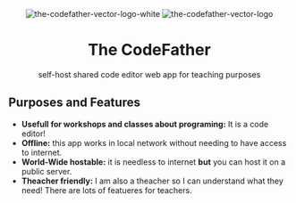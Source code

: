 <div align="center">
  <img alt="the-codefather-vector-logo-white" src="https://user-images.githubusercontent.com/117530839/231137851-ea0bd6b1-140f-42e6-b166-d7a81eb10c08.png#gh-dark-mode-only">
  <img alt="the-codefather-vector-logo" src="https://user-images.githubusercontent.com/117530839/231138344-7df4670c-1686-474b-80b5-b71fbc4a6630.png#gh-light-mode-only">
  <h1>The CodeFather</h1>
  <p>self-host shared code editor web app for teaching purposes</p>
</div>

## Purposes and Features
 - **Usefull for workshops and classes about programing:** It is a code editor!
 - **Offline:** this app works in local network without needing to have access to internet.
 - **World-Wide hostable:** it is needless to internet **but** you can host it on a public server.
 - **Theacher friendly:** I am also a theacher so I can understand what they need! There are lots of featueres for teachers.
